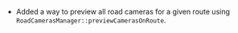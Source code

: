 - Added a way to preview all road cameras for a given route using `RoadCamerasManager::previewCamerasOnRoute`.